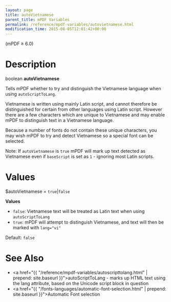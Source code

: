 ```yaml
---
layout: page
title: autoVietnamese
parent_title: mPDF Variables
permalink: /reference/mpdf-variables/autovietnamese.html
modification_time: 2015-08-05T12:01:42+00:00
---
```


(mPDF &ge; 6.0)

# Description

boolean **autoVietnamese**

Tells mPDF whether to try and distinguish the Vietnamese language when using `autoScriptToLang`.

Vietnamese is written using mainly Latin script, and cannot therefore be distinguished for certain from other
languages using Latin script. However there are a few characters which are unique to Vietnamese and may enable
mPDF to distinguish text in a Vietnamese language.

Because a number of fonts do not contain these unique characters, you may wish mPDF to try and detect Vietnamese
so a special font can be selected.

Note: If `autoVietnamese` is `true` mPDF will mark up text detected as Vietnamese
even if `baseScript` is set as `1` - ignoring most Latin scripts.

# Values

<span class="parameter">$autoVietnamese</span> = `true`\|`false`


**Values**

* `false`: Vietnamese text will be treated as Latin text when using `autoScriptToLang`
* `true`: mPDF will attempt to distinguish Vietnamese, and text will then be marked with `lang="vi"`

Default: `false`

# See Also

* <a href="{{ "/reference/mpdf-variables/autoscripttolang.html" | prepend: site.baseurl }}">autoScriptToLang</a> - marks up HTML text using the lang attribute, based on the Unicode script block in question
* <a href="{{ "/fonts-languages/automatic-font-selection.html" | prepend: site.baseurl }}">Automatic Font selection</a>
